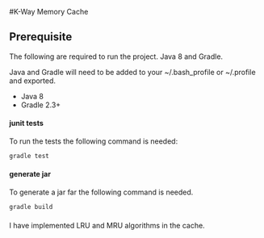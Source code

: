 #K-Way Memory Cache

## Prerequisite

The following are required to run the project. Java 8 and Gradle.
 
Java and Gradle will need to be added to your ~/.bash_profile or ~/.profile and exported.

- Java 8
- Gradle 2.3+

#### junit tests

To run the tests the following command is needed:

```sh
gradle test
```
#### generate jar

To generate a jar far the following command is needed.


```sh
gradle build
```

####

I have implemented LRU and MRU algorithms in the cache.